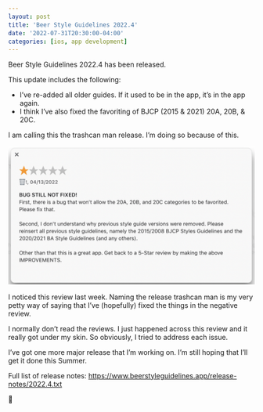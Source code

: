 ```yaml
---
layout: post
title: 'Beer Style Guidelines 2022.4'
date: '2022-07-31T20:30:00-04:00'
categories: [ios, app development]
---
```


Beer Style Guidelines 2022.4 has been released.

This update includes the following:

- I’ve re-added all older guides. If it used to be in the app, it’s in the app again. 
- I think I’ve also fixed the favoriting of BJCP (2015 & 2021) 20A, 20B, & 20C. 

I am calling this the trashcan man release. I’m doing so because of this. 

![Negative Review](/public/images/2022-beer-style-guidelines-2022.4/negative-review.png)

I noticed this review last week. Naming the release trashcan man is my very petty way of saying that I’ve (hopefully) fixed the things in the negative review. 

I normally don’t read the reviews. I just happened across this review and it really got under my skin. So obviously, I tried to address each issue. 

I’ve got one more major release that I’m working on. I’m still hoping that I’ll get it done this Summer. 

Full list of release notes: https://www.beerstyleguidelines.app/release-notes/2022.4.txt

🍺